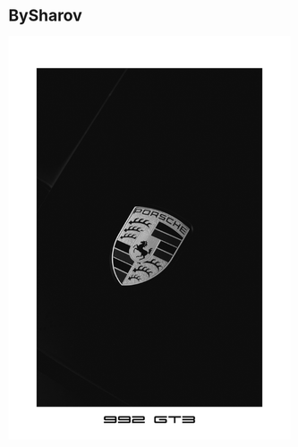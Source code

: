 # BySharov
 ![Image Alt](https://github.com/BySharov/BySharov/blob/71623e4a85c8127f4859897f09da8a22f113cb38/992Gt3BW.jpg)
